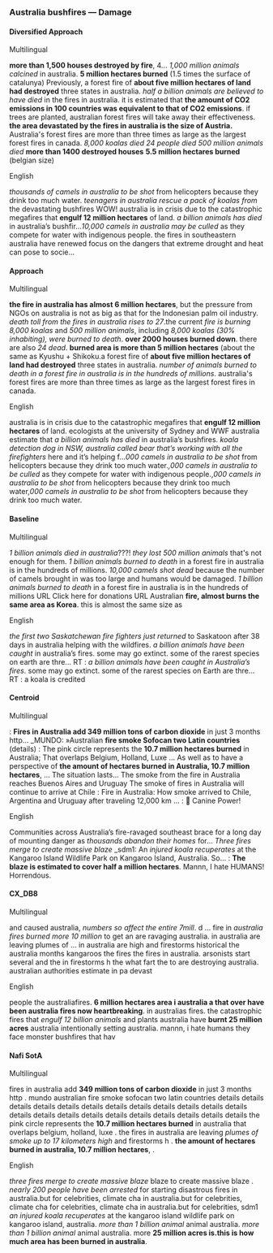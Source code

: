 ### Australia bushfires — Damage


#### Diversified Approach

Multilingual

**more than 1,500 houses destroyed by fire**, 4... *1,000 million animals calcined* in australia. **5 million hectares burned** (1.5 times the surface of catalunya) Previously, a forest fire of **about five million hectares of land had destroyed** three states in australia.
*half a billion animals are believed to have died* in the fires in australia. it is estimated that **the amount of CO2 emissions in 100 countries was equivalent to that of CO2 emissions**. if trees are planted, australian forest fires will take away their effectiveness.
**the area devastated by the fires in australia is the size of Austria.** Australia's forest fires are more than three times as large as the largest forest fires in canada. *8,000 koalas died* *24 people died* *500 million animals died* **more than 1400 destroyed houses** **5.5 million hectares burned** (belgian size)

English

*thousands of camels in australia to be shot* from helicopters because they drink too much water. *teenagers in australia rescue a pack of koalas from* the devastating bushfires WOW!
australia is in crisis due to the catastrophic megafires that **engulf 12 million hectares** of land. *a billion animals has died* in australia’s bushfir...*10,000 camels in australia may be culled* as they compete for water with indigenous people. the fires in southeastern australia have renewed focus on the dangers that extreme drought and heat can pose to socie...

#### Approach

Multilingual

**the fire in australia has almost 6 million hectares**, but the pressure from NGOs on australia is not as big as that for the Indonesian palm oil industry. *death toll from the fires in australia rises to 27*.the current *fire is burning 8,000 koalas* and *500 million animals*, including *8,000 koalas (30% inhabiting), were burned to death*. **over 2000 houses burned down**. there are also *24 dead*. **burned area is more than 5 million hectares** (about the same as Kyushu + Shikoku.a forest fire of **about five million hectares of land had destroyed** three states in australia. *number of animals burned to death in a forest fire in australia is in the hundreds of millions*. australia's forest fires are more than three times as large as the largest forest fires in canada.

English

australia is in crisis due to the catastrophic megafires that **engulf 12 million hectares** of land. ecologists at the university of Sydney and WWF australia estimate that *a billion animals has died* in australia’s bushfires. *koala detection dog in NSW, australia called bear that’s working with all the firefighters* here and it’s helping f...*000 camels in australia to be shot* from helicopters because they drink too much water.*,000 camels in australia to be culled* as they compete for water with indigenous people.,*000 camels in australia to be shot* from helicopters because they drink too much water,*000 camels in australia to be shot* from helicopters because they drink too much water.


#### Baseline

Multilingual

*1 billion animals died in australia*???! *they lost 500 million animals* that's not enough for them. *1 billion animals burned to death* in a forest fire in australia is in the hundreds of millions. *10,000 camels shot dead* because the number of camels brought in was too large and humans would be damaged. *1 billion animals burned to death* in a forest fire in australia is in the hundreds of millions URL Click here for donations URL Australian **fire, almost burns the same area as Korea**. this is almost the same size as

English

*the first two Saskatchewan fire fighters just returned* to Saskatoon after 38 days in australia helping with the wildfires. *a billion animals have been caught* in australia’s fires. some may go extinct. some of the rarest species on earth are thre... RT : *a billion animals have been caught in Australia’s fires*. some may go extinct. some of the rarest species on Earth are thre... RT : a koala is credited


#### Centroid

Multilingual

: **Fires in Australia add 349 million tons of carbon dioxide** in just 3 months   http… _MUNDO: »Australian **fire smoke Sofocan two Latin countries** (details)   : The pink circle represents the **10.7 million hectares burned** in Australia; That overlaps Belgium, Holland, Luxe ...  As well as to have a perspective of **the amount of hectares burned in Australia, 10.7 million hectares**, ...
The situation lasts…  The smoke from the fire in Australia reaches Buenos Aires and Uruguay The smoke of fires in Australia will continue to arrive at Chile   : Fire in Australia: How smoke arrived to Chile, Argentina and Uruguay after traveling 12,000 km  ...  : 🎥 Canine Power!

English

Communities across Australia’s fire-ravaged southeast brace for a long day of mounting danger as *thousands abandon their homes* for… *Three fires merge to create massive blaze*   _sdm1: An *injured koala recuperates* at the Kangaroo Island Wildlife Park on Kangaroo Island, Australia.
So…   : **The blaze is estimated to cover half a million hectares**.
Mannn, I hate HUMANS!
Horrendous.


#### CX\_DB8

Multilingual

and caused australia, *numbers so affect the entire 7mill*. d ... fire in *australia fires burned more 10 million* to get an are ravaging australia. in australia are leaving plumes of ... in australia are high and firestorms historical the australia months kangaroos the fires the fires in australia. arsonists start several and the in firestorms h the what fart the to are destroying australia. australian authorities estimate in pa devast

English

people the australiafires. **6 million hectares area i australia a that over have been australia fires now heartbreaking**. in australias fires. the catastrophic fires that *engulf 12 billion animals* and plants australia have **burnt 25 million acres** australia intentionally setting australia. mannn, i hate humans they face monster bushfires that hav


#### Nafi SotA

Multilingual

fires in australia add **349 million tons of carbon dioxide** in just 3 months http .
mundo australian fire smoke sofocan two latin countries details details details details details details details details details details details details details details details details details details details details details details
the pink circle represents the **10.7 million hectares burned** in australia that overlaps belgium, holland, luxe .
the fires in australia are leaving *plumes of smoke up to 17 kilometers high* and firestorms h .
**the amount of hectares burned in australia, 10.7 million hectares**, .

English

*three fires merge to create massive blaze* blaze to create massive blaze .
*nearly 200 people have been arrested* for starting disastrous fires in australia.but for celebrities, climate cha in australia.but for celebrities, climate cha for celebrities, climate cha in australia.but for celebrities,
sdm1 *an injured koala recuperates* at the kangaroo island wildlife park on kangaroo island, australia. *more than 1 billion animal* animal australia. *more than 1 billion animal* animal australia. more
**25 million acres is.this is how much area has been burned in australia**.
